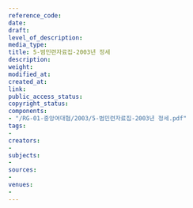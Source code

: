 ```yaml
---
reference_code: 
date: 
draft: 
level_of_description: 
media_type: 
title: 5-범민련자료집-2003년 정세
description: 
weight: 
modified_at: 
created_at: 
link: 
public_access_status: 
copyright_status: 
components:
- "/RG-01-중앙여대협/2003/5-범민련자료집-2003년 정세.pdf"
tags:
- 
creators:
- 
subjects:
- 
sources:
- 
venues:
- 
---
```

